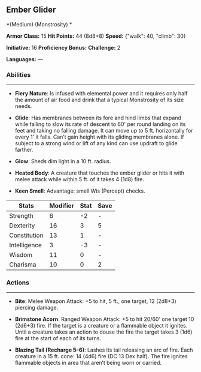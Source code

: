 ## Ember Glider
*(Medium) (Monstrosity) *

**Armor Class:** 15
**Hit Points:** 44 (8d8+8)
**Speed:** {"walk": 40, "climb": 30}

**Initiative:** 16
**Proficiency Bonus:**
**Challenge:** 2

**Languages:** —

### Abilities
 --- 
- **Fiery Nature**: Is infused with elemental power and it requires only half the amount of air food and drink that a typical Monstrosity of its size needs.

- **Glide**: Has membranes between its fore and hind limbs that expand while falling to slow its rate of descent to 60' per round landing on its feet and taking no falling damage. It can move up to 5 ft. horizontally for every 1' it falls. Can’t gain height with its gliding membranes alone. If subject to a strong wind or lift of any kind can use updraft to glide farther.

- **Glow**: Sheds dim light in a 10 ft. radius.

- **Heated Body**: A creature that touches the ember glider or hits it with melee attack while within 5 ft. of it takes 4 (1d8) fire.

- **Keen Smell**: Advantage: smell Wis (Percept) checks.



| Stats | Modifier | Stat | Save
| ---- | ---- | ---- | ---- |
| Strength | 6 | -2 | - |
| Dexterity | 16 | 3 | 5 |
| Constitution | 13 | 1 | - |
| Intelligence | 3 | -3 | - |
| Wisdom | 11 | 0 | - |
| Charisma | 10 | 0 | 2 |

### Actions
 --- 
- **Bite**: Melee Weapon Attack: +5 to hit, 5 ft., one target, 12 (2d8+3) piercing damage.

- **Brimstone Acorn**: Ranged Weapon Attack: +5 to hit 20/60' one target 10 (2d6+3) fire. If the target is a creature or a flammable object it ignites. Until a creature takes an action to douse the fire the target takes 3 (1d6) fire at the start of each of its turns.

- **Blazing Tail (Recharge 5–6)**: Lashes its tail releasing an arc of fire. Each creature in a 15 ft. cone: 14 (4d6) fire (DC 13 Dex half). The fire ignites flammable objects in  area that aren’t being worn or carried.

